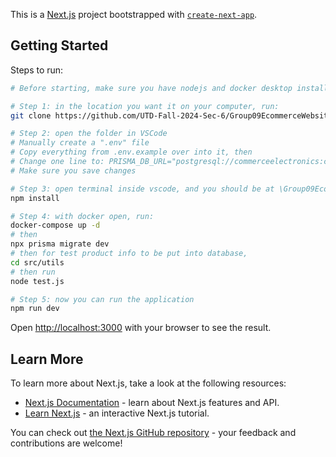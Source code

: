 This is a [Next.js](https://nextjs.org) project bootstrapped with [`create-next-app`](https://nextjs.org/docs/app/api-reference/cli/create-next-app).

## Getting Started

Steps to run:
```bash
# Before starting, make sure you have nodejs and docker desktop installed (has to be this link for docker https://docs.docker.com/get-started/get-docker/).

# Step 1: in the location you want it on your computer, run:
git clone https://github.com/UTD-Fall-2024-Sec-6/Group09EcommerceWebsite

# Step 2: open the folder in VSCode
# Manually create a ".env" file
# Copy everything from .env.example over into it, then
# Change one line to: PRISMA_DB_URL="postgresql://commerceelectronics:commerceelectronics@localhost:5432/commerceelectronics"
# Make sure you save changes

# Step 3: open terminal inside vscode, and you should be at \Group09EcommerceWebsite then run:
npm install

# Step 4: with docker open, run:
docker-compose up -d
# then
npx prisma migrate dev
# then for test product info to be put into database,
cd src/utils
# then run
node test.js

# Step 5: now you can run the application
npm run dev
```
Open [http://localhost:3000](http://localhost:3000) with your browser to see the result.

## Learn More

To learn more about Next.js, take a look at the following resources:

- [Next.js Documentation](https://nextjs.org/docs) - learn about Next.js features and API.
- [Learn Next.js](https://nextjs.org/learn) - an interactive Next.js tutorial.

You can check out [the Next.js GitHub repository](https://github.com/vercel/next.js) - your feedback and contributions are welcome!
